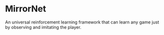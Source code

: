 # MirrorNet
An universal reinforcement learning framework that can learn any game just by observing and imitating the player.
